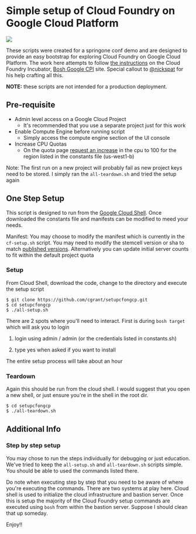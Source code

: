 # Simple setup of Cloud Foundry on Google Cloud Platform

![](timelapse-setup.gif)

These scripts were created for a springone conf demo and are designed to provide an easy bootstrap for exploring Cloud Foundry on Google Cloud Platform. The work here attempts to follow [the instructions](https://github.com/cloudfoundry-incubator/bosh-google-cpi-release/blob/master/docs/bosh/README.md) on the Cloud Foundry Incubator, [Bosh Google CPI](https://github.com/cloudfoundry-incubator/bosh-google-cpi-release) site. Special callout to [@nickspat](https://github.com/nickspat/setupcfongcp) for his help crafting all this. 

__NOTE:__ these scripts are not intended for a production deployment.
 

## Pre-requisite

* Admin level access on a Google Cloud Project
	- It's recommended that you use a separate project just for this work
* Enable Compute Engine before running script
	- Simply access the compute engine section of the UI console
* Increase CPU Quotas 
	- On the quota page [request an increase](https://console.cloud.google.com/compute/quotas) in the cpu to 100 for the region listed in the constants file (us-west1-b) 
	

Note: The first run on a new project will probably fail as new project keys need to be stored. I simply ran the ``all-teardown.sh`` and tried the setup again


## One Step Setup

This script is designed to run from the [Google Cloud Shell](https://cloud.google.com/shell/docs/). Once downloaded the constants file and manifests can be modified to meed your needs. 

Manifest: You may choose to modify the manifest which is currently in the ``cf-setup.sh`` script. You may need to modify the stemcell version or sha to match [published versions](https://github.com/cloudfoundry-incubator/bosh-google-cpi-release). Alternatively you can update initial server counts to fit within the default project quota


### Setup

From Cloud Shell, download the code, change to the directory and execute the setup script

```
$ git clone https://github.com/cgrant/setupcfongcp.git
$ cd setupcfongcp
$ ./all-setup.sh
```


There are 2 spots where you'll need to interact. First is during `bosh target` which will ask you to login

1) login using admin / admin (or the credentials listed in constants.sh)

2) type yes when asked if you want to install

The entire setup process will take about an hour



### Teardown

Again this should be run from the cloud shell. I would suggest that you open a new shell, or just ensure you're in the shell in the root dir. 

```
$ cd setupcfongcp
$ ./all-teardown.sh
```

## Additional Info

### Step by step setup
You may chose to run the steps individually for debugging or just education. We've tried to keep the ``all-setup.sh`` and ``all-teardown.sh`` scripts simple. You should be able to used the commands listed there.

Do note when executing step by step that you need to be aware of where you're executing the commands. There are two systems at play here. Cloud shell is used to initialize the cloud infrastructure and bastion server. Once this is setup the majority of the Cloud Foundry setup commands are executed using ``bosh`` from within the bastion server. Suppose I should clean that up someday. 

Enjoy!!

 



